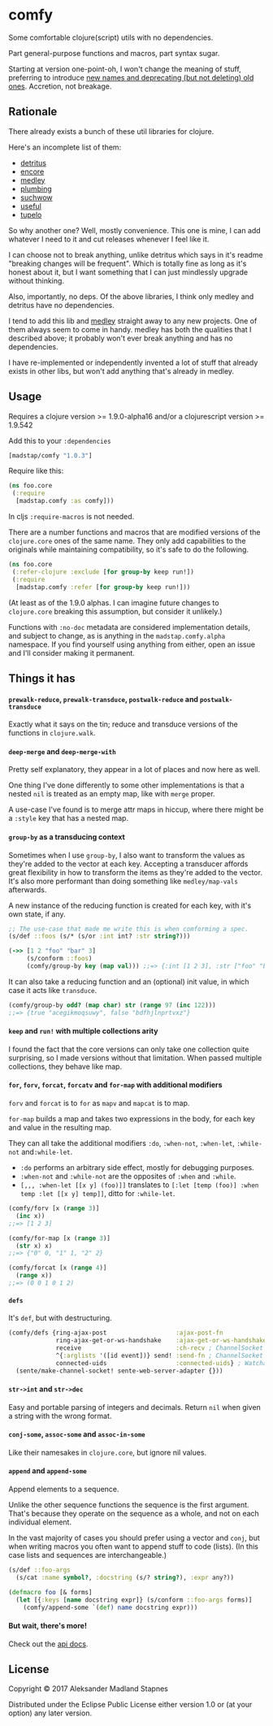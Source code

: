 # comfy

Some comfortable clojure(script) utils with no dependencies.

Part general-purpose functions and macros, part syntax sugar.

Starting at version one-point-oh, I won't change the meaning of stuff,
preferring to introduce [new names and deprecating (but not deleting) old ones](https://www.youtube.com/watch?v=oyLBGkS5ICk).
Accretion, not breakage.

## Rationale

There already exists a bunch of these util libraries for clojure.

Here's an incomplete list of them:

* [detritus](https://github.com/arrdem/detritus)
* [encore](https://github.com/ptaoussanis/encore)
* [medley](https://github.com/weavejester/medley)
* [plumbing](https://github.com/plumatic/plumbing)
* [suchwow](https://github.com/marick/suchwow)
* [useful](https://github.com/flatland/useful)
* [tupelo](https://github.com/cloojure/tupelo)

So why another one? Well, mostly convenience. This one is mine,
I can add whatever I need to it and cut releases whenever I feel like it.

I can choose not to break anything, unlike detritus which says in it's readme
"breaking changes will be frequent". Which is totally fine as long as it's
honest about it, but I want something that I can just mindlessly
upgrade without thinking.

Also, importantly, no deps. Of the above libraries, I think only medley
and detritus have no dependencies.

I tend to add this lib and [medley](https://github.com/weavejester/medley)
straight away to any new projects. One of them always seem to come in handy.
medley has both the qualities that I described above;
it probably won't ever break anything and has no dependencies.

I have re-implemented or independently invented a lot of stuff that already
exists in other libs, but won't add anything that's already in medley.

## Usage

Requires a clojure version >= 1.9.0-alpha16
and/or a clojurescript version >= 1.9.542

Add this to your `:dependencies`

```clojure
[madstap/comfy "1.0.3"]
```

Require like this:

```clojure
(ns foo.core
 (:require
  [madstap.comfy :as comfy]))
```

In cljs `:require-macros` is not needed.

There are a number functions and macros that are modified versions of the
`clojure.core` ones of the same name. They only add capabilities to the
originals while maintaining compatibility, so it's safe to do the following.

```clojure
(ns foo.core
 (:refer-clojure :exclude [for group-by keep run!])
 (:require
  [madstap.comfy :refer [for group-by keep run!]))
```

(At least as of the 1.9.0 alphas. I can imagine future changes to `clojure.core`
breaking this assumption, but consider it unlikely.)

Functions with `:no-doc` metadata are considered implementation
details, and subject to change, as is anything in the
`madstap.comfy.alpha` namespace. If you find yourself using anything from
either, open an issue and I'll consider making it permanent.

## Things it has

#### `prewalk-reduce`, `prewalk-transduce`, `postwalk-reduce` and `postwalk-transduce`

Exactly what it says on the tin; reduce and transduce versions of the functions in `clojure.walk`.

#### `deep-merge` and `deep-merge-with`

Pretty self explanatory, they appear in a lot of places and now here as well.

One thing I've done differently to some other implementations is that a nested
`nil` is treated as an empty map, like with `merge` proper.

A use-case I've found is to merge attr maps in hiccup,
where there might be a `:style` key that has a nested map.

#### `group-by` as a transducing context

Sometimes when I use `group-by`, I also want to transform the values
as they're added to the vector at each key. Accepting a transducer
affords great flexibility in how to transform the items as they're added to the vector.
It's also more performant than doing something like `medley/map-vals` afterwards.

A new instance of the reducing function is created for each key,
with it's own state, if any.

```clojure
;; The use-case that made me write this is when comforming a spec.
(s/def ::foos (s/* (s/or :int int? :str string?)))

(->> [1 2 "foo" "bar" 3]
     (s/conform ::foos)
     (comfy/group-by key (map val))) ;;=> {:int [1 2 3], :str ["foo" "bar"]}
```

It can also take a reducing function and an (optional) init value, in which case
it acts like `transduce`.

```clojure
(comfy/group-by odd? (map char) str (range 97 (inc 122)))
;;=> {true "acegikmoqsuwy", false "bdfhjlnprtvxz"}
```

#### `keep` and `run!` with multiple collections arity

I found the fact that the core versions can only take one collection quite surprising,
so I made versions without that limitation. When passed multiple collections,
they behave like map.

#### `for`, `forv`, `forcat`, `forcatv` and `for-map` with additional modifiers

`forv` and `forcat` is to `for` as `mapv` and `mapcat` is to map.

`for-map` builds a map and takes two expressions in the body,
for each key and value in the resulting map.

They can all take the additional modifiers `:do`, `:when-not`, `:when-let`, `:while-not` and`:while-let`.

* `:do` performs an arbitrary side effect, mostly for debugging purposes.
* `:when-not` and `:while-not` are the opposites of `:when` and `:while`.
* `[,,, :when-let [[x y] (foo)]]` translates to
`[:let [temp (foo)] :when temp :let [[x y] temp]]`, ditto for `:while-let`.


```clojure
(comfy/forv [x (range 3)]
  (inc x))
;;=> [1 2 3]

(comfy/for-map [x (range 3)]
  (str x) x)
;;=> {"0" 0, "1" 1, "2" 2}

(comfy/forcat [x (range 4)]
  (range x))
;;=> (0 0 1 0 1 2)
```

#### `defs`

It's `def`, but with destructuring.

```clojure
(comfy/defs {ring-ajax-post                   :ajax-post-fn
             ring-ajax-get-or-ws-handshake    :ajax-get-or-ws-handshake-fn
             receive                          :ch-recv ; ChannelSocket's receive channel
             ^{:arglists '([id event])} send! :send-fn ; ChannelSocket's send API fn
             connected-uids                   :connected-uids} ; Watchable, read-only atom
  (sente/make-channel-socket! sente-web-server-adapter {}))
```

#### `str->int` and `str->dec`

Easy and portable parsing of integers and decimals. Return `nil` when given a
string with the wrong format.

#### `conj-some`, `assoc-some` and `assoc-in-some`

Like their namesakes in `clojure.core`, but ignore nil values.

#### `append` and `append-some`

Append elements to a sequence.

Unlike the other sequence functions the sequence is the first argument.
That's because they operate on the sequence as a whole, and not on each individual element.

In the vast majority of cases you should prefer using a vector and `conj`,
but when writing macros you often want to append stuff to code (lists).
(In this case lists and sequences are interchangeable.)

```clojure
(s/def ::foo-args
  (s/cat :name symbol?, :docstring (s/? string?), :expr any?))

(defmacro foo [& forms]
  (let [{:keys [name docstring expr]} (s/conform ::foo-args forms)]
    (comfy/append-some `(def) name docstring expr)))
```

#### But wait, there's more!

Check out the [api docs](https://madstap.github.io/comfy/madstap.comfy.html).

## License

Copyright © 2017 Aleksander Madland Stapnes

Distributed under the Eclipse Public License either version 1.0 or (at
your option) any later version.

